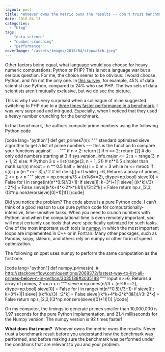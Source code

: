 ```yaml
---
layout: post
title: "Whoever owns the metric owns the results -- don't trust benchmarks"
date: 2018-04-13
categories: 
  - "blog"
tags: 
  - "data-science"
  - "number-crunching"
  - "performance"
coverImage: "/assets/images/2018/04/stopwatch.jpeg"
---
```


Other factors being equal, what language would you choose for heavy numeric computations: Python or PHP? This is not a language war but a serious question. For me, the choice seems to be obvious: I would choose Python, and I'm not the only one. In [this survey](https://insights.stackoverflow.com/survey/2017#technologies-and-occupations), for example, 45% of data scientist use Python, compared to 24% who use PHP. The two sets of data scientists aren't mutually exclusive, but we do see the picture.

This is why I was very surprised when a colleague of mine suggested switching to PHP due to a [three times faster performance in a benchmark](https://blog.famzah.net/2016/02/09/cpp-vs-python-vs-perl-vs-php-performance-benchmark-2016/). I was very surprised and intrigued. Especially, when I noticed that they used a heavy number crunching for the benchmark.

In that benchmark, the authors compute prime numbers using the following Python code

\[code lang="python"\] def get\_primes7(n): """ standard optimized sieve algorithm to get a list of prime numbers --- this is the function to compare your functions against! --- """ if n < 2: return \[\] if n == 2: return \[2\] # do only odd numbers starting at 3 if sys.version\_info.major <= 2: s = range(3, n + 1, 2) else: # Python 3 s = list(range(3, n + 1, 2)) # n\*\*0.5 simpler than math.sqr(n) mroot = n \*\* 0.5 half = len(s) i = 0 m = 3 while m <= mroot: if s\[i\]: j = (m \* m - 3) // 2 # int div s\[j\] = 0 while j =6, Returns a array of primes, 2 <= p < n """ sieve = np.ones(n//3 + (n%6==2), dtype=np.bool) sieve\[0\] = False for i in range(int(n\*\*0.5)//3+1): if sieve\[i\]: k=3\*i+1|1 sieve\[ ((k\*k)//3) ::2\*k\] = False sieve\[(k\*k+4\*k-2\*k\*(i&1))//3::2\*k\] = False return np.r\_\[2,3,((3\*np.nonzero(sieve)\[0\]+1)|1)\] \[/code\]

Did you notice the problem? The code above is a pure Python code. I can't think of a good reason to use pure python code for computationally-intensive, time-sensitive tasks. When you need to crunch numbers with Python, and when the computational time is even remotely important, you will most certainly use tools that were specifically optimized for such tasks. One of the most important such tools is [numpy](http://www.numpy.org/), in which the most important loops are implemented in C++ or in Fortran. Many other packages, such as Pandas, scipy, sklearn, and others rely on numpy or other form of speed optimization.

The following snippet uses numpy to perform the same computation as the first one.

\[code lang="python"\] def numpy\_primes(n): # http://stackoverflow.com/questions/2068372/fastest-way-to-list-all-primes-below-n-in-python/3035188#3035188 """ Input n>=6, Returns a array of primes, 2 <= p < n """ sieve = np.ones(n//3 + (n%6==2), dtype=np.bool) sieve\[0\] = False for i in range(int(n\*\*0.5)//3+1): if sieve\[i\]: k=3\*i+1|1 sieve\[ ((k\*k)//3) ::2\*k\] = False sieve\[(k\*k+4\*k-2\*k\*(i&1))//3::2\*k\] = False return np.r\_\[2,3,((3\*np.nonzero(sieve)\[0\]+1)|1)\] \[/code\]

On my computer, the timings to generate primes smaller than 10,000,000 is 1.97 seconds for the pure Python implementation, and 21.4 milliseconds for the Numpy version. The numpy version is 92 times faster!

**What does that mean?**  Whoever owns the metric owns the results. Never trust a benchmark result before you understand how the benchmark was performed, and before making sure the benchmark was performed under the conditions that are relevant to you and your problem.
